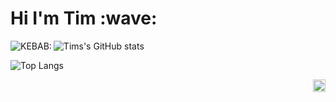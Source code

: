 <h1>Hi I'm Tim :wave:</h1>

<img align="left" alt="KEBAB:" src="https://github-stats-alpha.vercel.app/api?username=donrskbb&cc=000&tc=fff&ic=fff&bc=000" />


![Tims's GitHub stats](https://denvercoder1-github-readme-stats.vercel.app/api/?username=donrskbb&amp;show_icons=true&amp;count_private=true&amp;hide_border=true&amp;bg_color=white&amp;title_color=black&amp;icon_color=79fe96)

![Top Langs](https://github-readme-stats.vercel.app/api/top-langs/?username=donrskbb&hide_progress=true)

<img align="right" src="https://visitor-badge.laobi.icu/badge?page_id=donrskbb.github.io" height="20px">

